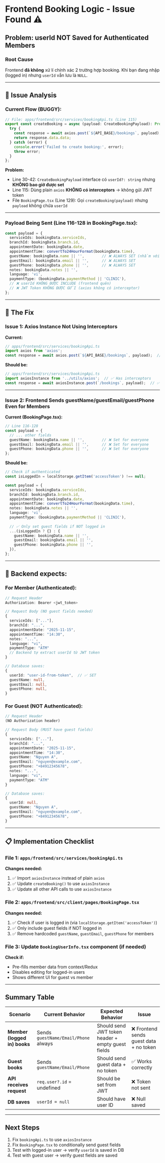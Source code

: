 # Frontend Booking Logic - Issue Found ⚠️

## Problem: userId NOT Saved for Authenticated Members

### Root Cause
Frontend **đã không** xử lí chính xác 2 trường hợp booking. Khi bạn đang nhập (logged in) nhưng `userId` vẫn lưu là `NULL`.

---

## 📍 Issue Analysis

### Current Flow (BUGGY):

```typescript
// File: apps/frontend/src/services/bookingApi.ts (Line 115)
export const createBooking = async (payload: CreateBookingPayload): Promise<BookingResponse> => {
  try {
    const response = await axios.post(`${API_BASE}/bookings`, payload);  // ❌ PLAIN AXIOS
    return response.data.data;
  } catch (error) {
    console.error('Failed to create booking:', error);
    throw error;
  }
};
```

**Problem:**
- Line 30-42: `CreateBookingPayload` interface có `userId?: string` nhưng **KHÔNG bao giờ được set**
- Line 115: Dùng plain `axios` **KHÔNG có interceptors** → không gửi JWT token
- File `BookingPage.tsx` (Line 129): Gọi `createBooking(payload)` nhưng `payload` không chứa `userId`

---

### Payload Being Sent (Line 116-128 in BookingPage.tsx):

```typescript
const payload = {
  serviceIds: bookingData.serviceIds,
  branchId: bookingData.branch.id,
  appointmentDate: bookingData.date,
  appointmentTime: convertTo24HourFormat(bookingData.time),
  guestName: bookingData.name || '',        // ❌ ALWAYS SET (nhầm với guest)
  guestEmail: bookingData.email || '',      // ❌ ALWAYS SET
  guestPhone: bookingData.phone || '',      // ❌ ALWAYS SET
  notes: bookingData.notes || '',
  language: 'vi',
  paymentType: (bookingData.paymentMethod || 'CLINIC'),
  // ❌ userId KHÔNG ĐƯỢC INCLUDE (frontend quên)
  // ❌ JWT Token KHÔNG ĐƯỢC GỬI (axios không có interceptor)
};
```

---

## 🔧 The Fix

### Issue 1: Axios Instance Not Using Interceptors

**Current:**
```typescript
// apps/frontend/src/services/bookingApi.ts
import axios from 'axios';
const response = await axios.post(`${API_BASE}/bookings`, payload);  // ❌
```

**Should be:**
```typescript
// apps/frontend/src/services/bookingApi.ts
import axiosInstance from '../utils/axios';  // ✅ Has interceptors
const response = await axiosInstance.post(`/bookings`, payload);  // ✅
```

---

### Issue 2: Frontend Sends guestName/guestEmail/guestPhone Even for Members

**Current (BookingPage.tsx):**
```typescript
// Line 116-128
const payload = {
  // ... other fields
  guestName: bookingData.name || '',        // ❌ Set for everyone
  guestEmail: bookingData.email || '',      // ❌ Set for everyone
  guestPhone: bookingData.phone || '',      // ❌ Set for everyone
};
```

**Should be:**
```typescript
// Check if authenticated
const isLoggedIn = localStorage.getItem('accessToken') !== null;

const payload = {
  serviceIds: bookingData.serviceIds,
  branchId: bookingData.branch.id,
  appointmentDate: bookingData.date,
  appointmentTime: convertTo24HourFormat(bookingData.time),
  notes: bookingData.notes || '',
  language: 'vi',
  paymentType: (bookingData.paymentMethod || 'CLINIC'),
  
  // ✅ Only set guest fields if NOT logged in
  ...(isLoggedIn ? {} : {
    guestName: bookingData.name || '',
    guestEmail: bookingData.email || '',
    guestPhone: bookingData.phone || '',
  }),
};
```

---

## 🔑 Backend expects:

### For Member (Authenticated):
```typescript
// Request Header
Authorization: Bearer <jwt_token>

// Request Body (NO guest fields needed)
{
  serviceIds: ["..."],
  branchId: "...",
  appointmentDate: "2025-11-15",
  appointmentTime: "14:30",
  notes: "...",
  language: "vi",
  paymentType: "ATM"
  // Backend tự extract userId từ JWT token
}

// Database saves:
{
  userId: "user-id-from-token",  // ✅ SET
  guestName: null,
  guestEmail: null,
  guestPhone: null,
}
```

### For Guest (NOT Authenticated):
```typescript
// Request Header
(NO Authorization header)

// Request Body (MUST have guest fields)
{
  serviceIds: ["..."],
  branchId: "...",
  appointmentDate: "2025-11-15",
  appointmentTime: "14:30",
  guestName: "Nguyen A",
  guestEmail: "nguyen@example.com",
  guestPhone: "+84912345678",
  notes: "...",
  language: "vi",
  paymentType: "ATM"
}

// Database saves:
{
  userId: null,
  guestName: "Nguyen A",
  guestEmail: "nguyen@example.com",
  guestPhone: "+84912345678",
}
```

---

## 📋 Implementation Checklist

### File 1: `apps/frontend/src/services/bookingApi.ts`

**Changes needed:**
1. ✅ Import `axiosInstance` instead of plain `axios`
2. ✅ Update `createBooking()` to use `axiosInstance`
3. ✅ Update all other API calls to use `axiosInstance`

### File 2: `apps/frontend/src/client/pages/BookingPage.tsx`

**Changes needed:**
1. ✅ Check if user is logged in (via `localStorage.getItem('accessToken')`)
2. ✅ Only include guest fields if NOT logged in
3. ✅ Remove hardcoded `guestName`, `guestEmail`, `guestPhone` for members

### File 3: Update `BookingUserInfo.tsx` component (if needed)

**Check if:**
- Pre-fills member data from context/Redux
- Disables editing for logged-in users
- Shows different UI for guest vs member

---

## Summary Table

| Scenario | Current Behavior | Expected Behavior | Issue |
|----------|------------------|-------------------|-------|
| **Member (logged in) books** | Sends `guestName/Email/Phone` always | Should send JWT token header + empty guest fields | ❌ Frontend sends guest data + no token |
| **Guest books** | Sends `guestName/Email/Phone` | Should send guest data + no token | ✅ Works correctly |
| **API receives request** | `req.user?.id` = undefined | Should be set from JWT | ❌ Token not sent |
| **DB saves** | `userId = null` | Should have user ID | ❌ Null saved |

---

## Next Steps

1. Fix `bookingApi.ts` to use `axiosInstance`
2. Fix `BookingPage.tsx` to conditionally send guest fields
3. Test with logged-in user → verify `userId` is saved in DB
4. Test with guest user → verify guest fields are saved
